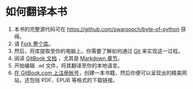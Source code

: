 # 如何翻译本书

1. 本书的完整源代码可在 https://github.com/swaroopch/byte-of-python 获得。
2. 请 [Fork 整个库](https://help.github.com/articles/fork-a-repo)。
3. 然后，将库提取至你的电脑上。你需要了解如何通过 [Git](http://www.git-scm.com) 来实现这一过程。
4. 阅读 [GitBook 文档](https://help.gitbook.com) ，尤其是 [Markdown 章节](https://help.gitbook.com/format/markdown.html)。
5. 开始编辑 `.md` 文件，将其翻译至你的本地语言。
6. [在 GitBook.com 上注册帐号](https://www.gitbook.com)，创建一本书籍，然后你便可以呈现出的精美网站，还包括 PDF、EPUB 等格式的下载链接。